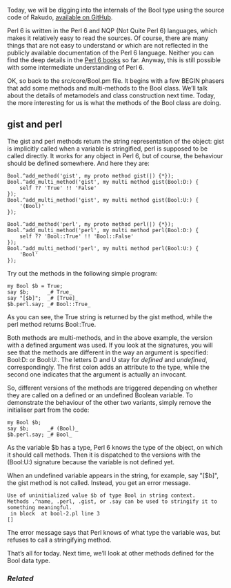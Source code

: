 Today, we will be digging into the internals of the Bool type using the source code of Rakudo, [available on GitHub][1].

Perl 6 is written in the Perl 6 and NQP (Not Quite Perl 6) languages, which makes it relatively easy to read the sources. Of course, there are many things that are not easy to understand or which are not reflected in the publicly available documentation of the Perl 6 language. Neither you can find the deep details in the [Perl 6 books][2] so far. Anyway, this is still possible with some intermediate understanding of Perl 6.

OK, so back to the src/core/Bool.pm file. It begins with a few BEGIN phasers that add some methods and multi-methods to the Bool class. We’ll talk about the details of metamodels and class construction next time. Today, the more interesting for us is what the methods of the Bool class are doing.

## gist and perl

The gist and perl methods return the string representation of the object: gist is implicitly called when a variable is stringified, perl is supposed to be called directly. It works for any object in Perl 6, but of course, the behaviour should be defined somewhere. And here they are:

	Bool.^add_method('gist', my proto method gist(|) {*});
	Bool.^add_multi_method('gist', my multi method gist(Bool:D:) {
	    self ?? 'True' !! 'False'
	});
	Bool.^add_multi_method('gist', my multi method gist(Bool:U:) {
	    '(Bool)'
	});

	Bool.^add_method('perl', my proto method perl(|) {*});
	Bool.^add_multi_method('perl', my multi method perl(Bool:D:) {
	    self ?? 'Bool::True' !! 'Bool::False'
	});
	Bool.^add_multi_method('perl', my multi method perl(Bool:U:) {
	    'Bool'
	});

Try out the methods in the following simple program:

	my Bool $b = True;
	say $b;      _# True_
	say "[$b]";  _# [True]_
	$b.perl.say; _# Bool::True_

As you can see, the True string is returned by the gist method, while the perl method returns Bool::True.

Both methods are multi-methods, and in the above example, the version with a defined argument was used. If you look at the signatures, you will see that the methods are different in the way an argument is specified: Bool:D: or Bool:U:. The letters D and U stay for _defined_ and _undefined_, correspondingly. The first colon adds an attribute to the type, while the second one indicates that the argument is actually an invocant.

So, different versions of the methods are triggered depending on whether they are called on a defined or an undefined Boolean variable. To demonstrate the behaviour of the other two variants, simply remove the initialiser part from the code:

	my Bool $b;
	say $b;      _# (Bool)_
	$b.perl.say; _# Bool_

As the variable $b has a type, Perl 6 knows the type of the object, on which it should call methods. Then it is dispatched to the versions with the (Bool:U:) signature because the variable is not defined yet.

When an undefined variable appears in the string, for example, say "[$b]", the gist method is not called. Instead, you get an error message.

	Use of uninitialized value $b of type Bool in string context.
	Methods .^name, .perl, .gist, or .say can be used to stringify it to something meaningful.
	 in block  at bool-2.pl line 3
	[]

The error message says that Perl knows of what type the variable was, but refuses to call a stringifying method.

That’s all for today. Next time, we’ll look at other methods defined for the Bool data type.

### _Related_

  [1]: https://github.com/rakudo/rakudo/blob/master/src/core/Bool.pm
  [2]: http://allperlbooks.com/tag/perl6.0